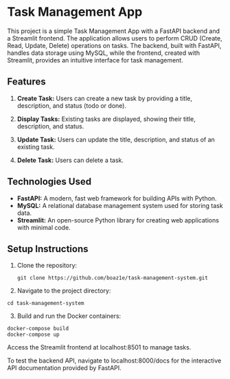 # Task Management App

This project is a simple Task Management App with a FastAPI backend and a Streamlit frontend. The application allows users to perform CRUD (Create, Read, Update, Delete) operations on tasks. The backend, built with FastAPI, handles data storage using MySQL, while the frontend, created with Streamlit, provides an intuitive interface for task management.

## Features

1. **Create Task:** Users can create a new task by providing a title, description, and status (todo or done).

2. **Display Tasks:** Existing tasks are displayed, showing their title, description, and status.

3. **Update Task:** Users can update the title, description, and status of an existing task.

4. **Delete Task:** Users can delete a task.

## Technologies Used

- **FastAPI:** A modern, fast web framework for building APIs with Python.
- **MySQL:** A relational database management system used for storing task data.
- **Streamlit:** An open-source Python library for creating web applications with minimal code.

## Setup Instructions

1. Clone the repository:

   ```
   git clone https://github.com/boaz1e/task-management-system.git
   ```
2. Navigate to the project directory:
  ```
  cd task-management-system
  ```
3. Build and run the Docker containers:
```
docker-compose build
docker-compose up
```
Access the Streamlit frontend at localhost:8501 to manage tasks.

To test the backend API, navigate to localhost:8000/docs for the interactive API documentation provided by FastAPI.
